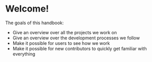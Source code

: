 # Welcome!

The goals of this handbook:

* Give an overview over all the projects we work on
* Give an overview over the development processes we follow
* Make it possible for users to see how we work
* Make it possible for new contributors to quickly get familiar with everything